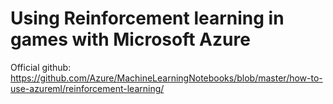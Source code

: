 # Using Reinforcement learning in games with Microsoft Azure

Official github: https://github.com/Azure/MachineLearningNotebooks/blob/master/how-to-use-azureml/reinforcement-learning/

